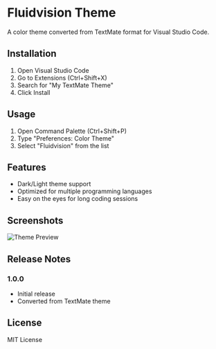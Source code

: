 # Fluidvision Theme

A color theme converted from TextMate format for Visual Studio Code.

## Installation

1. Open Visual Studio Code
2. Go to Extensions (Ctrl+Shift+X)
3. Search for "My TextMate Theme"
4. Click Install

## Usage

1. Open Command Palette (Ctrl+Shift+P)
2. Type "Preferences: Color Theme"
3. Select "Fluidvision" from the list

## Features

- Dark/Light theme support
- Optimized for multiple programming languages
- Easy on the eyes for long coding sessions

## Screenshots

![Theme Preview](screenshot.png)

## Release Notes

### 1.0.0
- Initial release
- Converted from TextMate theme

## License

MIT License
